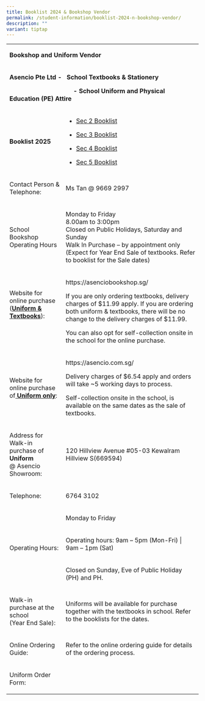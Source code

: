 ```yaml
---
title: Booklist 2024 & Bookshop Vendor
permalink: /student-information/booklist-2024-n-bookshop-vendor/
description: ""
variant: tiptap
---
```

<table style="minWidth: 50px">
<colgroup>
<col>
<col>
</colgroup>
<tbody>
<tr>
<td rowspan="1" colspan="2">
<p><strong>Bookshop and Uniform Vendor</strong>
</p>
</td>
</tr>
<tr>
<td rowspan="1" colspan="2">
<p><strong>Asencio Pte Ltd -</strong> &nbsp;&nbsp;<strong>School Textbooks &amp; Stationery&nbsp;</strong>
</p>
<p><strong>&nbsp;&nbsp;&nbsp;&nbsp;&nbsp;&nbsp;&nbsp;&nbsp;&nbsp;&nbsp;&nbsp;&nbsp;&nbsp;&nbsp;&nbsp;&nbsp;&nbsp;&nbsp;&nbsp;&nbsp;&nbsp;&nbsp;&nbsp;&nbsp;&nbsp;&nbsp;&nbsp;&nbsp;&nbsp;&nbsp;&nbsp;&nbsp;&nbsp;&nbsp;&nbsp;&nbsp;&nbsp;&nbsp;&nbsp;- School Uniform and Physical Education (PE) Attire</strong>
</p>
</td>
</tr>
<tr>
<td rowspan="1" colspan="1">
<p><strong>Booklist 2025</strong>
</p>
</td>
<td rowspan="1" colspan="1">
<ul data-tight="true" class="tight">
<li>
<p><a href="/files/Junyuan_Sec_2_FINAL.pdf" rel="noopener nofollow" target="_blank">Sec 2 Booklist</a>
</p>
</li>
<li>
<p><a href="/files/Junyuan_Sec_3_FINAL.pdf" rel="noopener nofollow" target="_blank">Sec 3 Booklist</a>
</p>
</li>
<li>
<p><a href="/files/Junyuan_Sec_4_FINAL.pdf" rel="noopener nofollow" target="_blank">Sec 4 Booklist</a>
</p>
</li>
<li>
<p><a href="/files/Junyuan_Sec_5_FINAL.pdf" rel="noopener nofollow" target="_blank">Sec 5 Booklist</a>
</p>
</li>
</ul>
</td>
</tr>
<tr>
<td rowspan="1" colspan="1">
<p>Contact Person &amp; Telephone:</p>
</td>
<td rowspan="1" colspan="1">
<p>Ms Tan @ 9669 2997</p>
</td>
</tr>
<tr>
<td rowspan="1" colspan="1">
<p>School Bookshop Operating Hours</p>
</td>
<td rowspan="1" colspan="1">
<p>Monday to Friday
<br>8.00am to 3:00pm&nbsp;
<br>Closed on Public Holidays, Saturday and Sunday
<br>Walk In Purchase – by appointment only (Expect for Year End Sale of textbooks.
Refer to booklist for the Sale dates)</p>
</td>
</tr>
<tr>
<td rowspan="1" colspan="1">
<p>Website for online purchase (<strong><u>Uniform &amp; Textbooks</u></strong>):&nbsp;</p>
<p>&nbsp;</p>
</td>
<td rowspan="1" colspan="1">
<p><a rel="noopener noreferrer nofollow" target="_blank">https://asenciobookshop.sg/</a>
</p>
<p>If you are only ordering textbooks, delivery charges of $11.99 apply.
If you are ordering both uniform &amp; textbooks, there will be no change
to the delivery charges of $11.99.</p>
<p>You can also opt for self-collection onsite in the school for the online
purchase.</p>
</td>
</tr>
<tr>
<td rowspan="1" colspan="1">
<p>Website for online purchase of<strong><u> Uniform only</u></strong>:</p>
</td>
<td rowspan="1" colspan="1">
<p><a rel="noopener noreferrer nofollow" target="_blank">https://asencio.com.sg/</a>
</p>
<p>Delivery charges of $6.54 apply and orders will take ~5 working days to
process.</p>
<p>Self-collection onsite in the school, is available on the same dates as
the sale of textbooks.</p>
</td>
</tr>
<tr>
<td rowspan="1" colspan="1">
<p>Address for Walk-in purchase of <strong>Uniform</strong>
<br>@ Asencio Showroom:</p>
</td>
<td rowspan="1" colspan="1">
<p>120 Hillview Avenue #05-03 Kewalram Hillview S(669594)</p>
</td>
</tr>
<tr>
<td rowspan="1" colspan="1">
<p>Telephone:</p>
</td>
<td rowspan="1" colspan="1">
<p>6764 3102</p>
</td>
</tr>
<tr>
<td rowspan="3" colspan="1">
<p>Operating Hours:</p>
</td>
<td rowspan="1" colspan="1">
<p>Monday to Friday</p>
</td>
</tr>
<tr>
<td rowspan="1" colspan="1">
<p>Operating hours: 9am – 5pm (Mon-Fri) | 9am – 1pm (Sat)</p>
</td>
</tr>
<tr>
<td rowspan="1" colspan="1">
<p>Closed on Sunday, Eve of Public Holiday (PH) and PH.</p>
</td>
</tr>
<tr>
<td rowspan="1" colspan="1">
<p>Walk-in purchase at the school
<br>(Year End Sale):</p>
</td>
<td rowspan="1" colspan="1">
<p>Uniforms will be available for purchase together with the textbooks in
school. Refer to the booklists for the dates.</p>
</td>
</tr>
<tr>
<td rowspan="1" colspan="1">
<p>Online Ordering Guide:</p>
</td>
<td rowspan="1" colspan="1">
<p>Refer to the online ordering guide for details of the ordering process.&nbsp;
<br>
</p>
</td>
</tr>
<tr>
<td rowspan="1" colspan="1">
<p>Uniform Order Form:</p>
</td>
<td rowspan="1" colspan="1">
<p></p>
</td>
</tr>
</tbody>
</table>
<p></p>